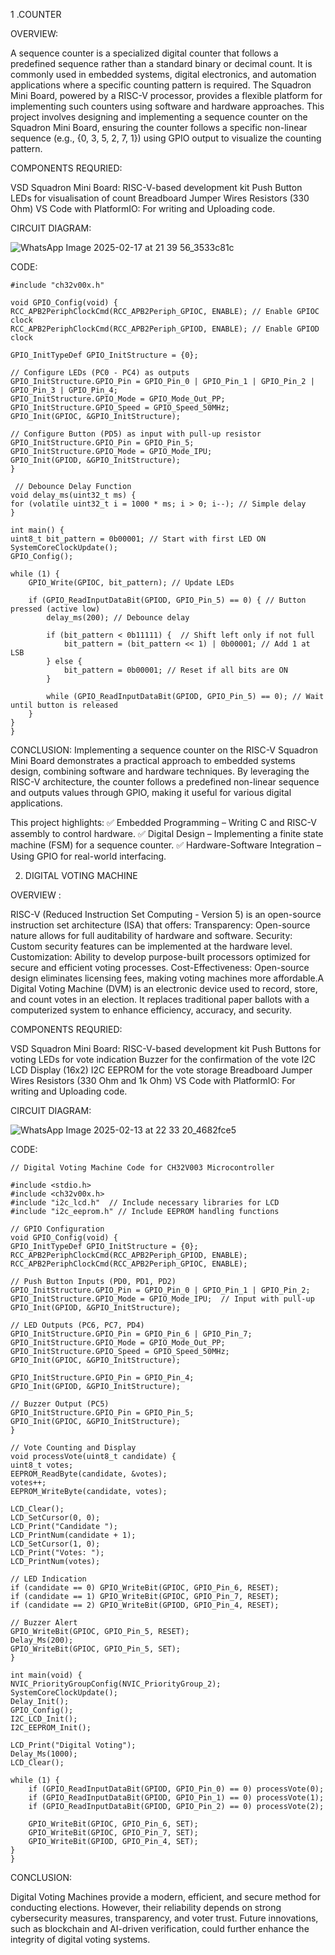 1 .COUNTER

OVERVIEW:

A sequence counter is a specialized digital counter that follows a predefined sequence rather than a standard binary or decimal count. It is commonly used in embedded systems, digital electronics, and automation applications where a specific counting pattern is required.
The Squadron Mini Board, powered by a RISC-V processor, provides a flexible platform for implementing such counters using software and hardware approaches.
This project involves designing and implementing a sequence counter on the Squadron Mini Board, ensuring the counter follows a specific non-linear sequence (e.g., {0, 3, 5, 2, 7, 1}) using GPIO output to visualize the counting pattern. 

COMPONENTS REQURIED:

VSD Squadron Mini Board: RISC-V-based development kit
Push Button 
LEDs for visualisation of count
Breadboard
Jumper Wires
Resistors (330 Ohm)
VS Code with PlatformIO: For writing and Uploading code.

CIRCUIT DIAGRAM:

![WhatsApp Image 2025-02-17 at 21 39 56_3533c81c](https://github.com/user-attachments/assets/dab53c66-1258-4fa6-b8bc-fce7c8614841)


CODE:

    #include "ch32v00x.h"

    void GPIO_Config(void) {
    RCC_APB2PeriphClockCmd(RCC_APB2Periph_GPIOC, ENABLE); // Enable GPIOC clock
    RCC_APB2PeriphClockCmd(RCC_APB2Periph_GPIOD, ENABLE); // Enable GPIOD clock

    GPIO_InitTypeDef GPIO_InitStructure = {0};

    // Configure LEDs (PC0 - PC4) as outputs
    GPIO_InitStructure.GPIO_Pin = GPIO_Pin_0 | GPIO_Pin_1 | GPIO_Pin_2 | GPIO_Pin_3 | GPIO_Pin_4;
    GPIO_InitStructure.GPIO_Mode = GPIO_Mode_Out_PP;
    GPIO_InitStructure.GPIO_Speed = GPIO_Speed_50MHz;
    GPIO_Init(GPIOC, &GPIO_InitStructure);

    // Configure Button (PD5) as input with pull-up resistor
    GPIO_InitStructure.GPIO_Pin = GPIO_Pin_5;
    GPIO_InitStructure.GPIO_Mode = GPIO_Mode_IPU;
    GPIO_Init(GPIOD, &GPIO_InitStructure);
    }

     // Debounce Delay Function
    void delay_ms(uint32_t ms) {
    for (volatile uint32_t i = 1000 * ms; i > 0; i--); // Simple delay
    }

    int main() {
    uint8_t bit_pattern = 0b00001; // Start with first LED ON
    SystemCoreClockUpdate();
    GPIO_Config();

    while (1) {
        GPIO_Write(GPIOC, bit_pattern); // Update LEDs

        if (GPIO_ReadInputDataBit(GPIOD, GPIO_Pin_5) == 0) { // Button pressed (active low)
            delay_ms(200); // Debounce delay
            
            if (bit_pattern < 0b11111) {  // Shift left only if not full
                bit_pattern = (bit_pattern << 1) | 0b00001; // Add 1 at LSB
            } else {
                bit_pattern = 0b00001; // Reset if all bits are ON
            }

            while (GPIO_ReadInputDataBit(GPIOD, GPIO_Pin_5) == 0); // Wait until button is released
        }
    }
    }
    
CONCLUSION:
Implementing a sequence counter on the RISC-V Squadron Mini Board demonstrates a practical approach to embedded systems design, combining software and hardware techniques. By leveraging the RISC-V architecture, the counter follows a predefined non-linear sequence and outputs values through GPIO, making it useful for various digital applications.

This project highlights:
✅ Embedded Programming – Writing C and RISC-V assembly to control hardware.
✅ Digital Design – Implementing a finite state machine (FSM) for a sequence counter.
✅ Hardware-Software Integration – Using GPIO for real-world interfacing.



    
2. DIGITAL VOTING MACHINE

OVERVIEW :

RISC-V (Reduced Instruction Set Computing - Version 5) is an open-source instruction set architecture (ISA) that offers: Transparency: Open-source nature allows for full auditability of hardware and software. Security: Custom security features can be implemented at the hardware level. Customization: Ability to develop purpose-built processors optimized for secure and efficient voting processes. Cost-Effectiveness: Open-source design eliminates licensing fees, making voting machines more affordable.A Digital Voting Machine (DVM) is an electronic device used to record, store, and count votes in an election. It replaces traditional paper ballots with a computerized system to enhance efficiency, accuracy, and security.

COMPONENTS REQURIED:

VSD Squadron Mini Board: RISC-V-based development kit
Push Buttons for voting 
LEDs for vote indication 
Buzzer for the confirmation of the vote 
I2C LCD Display (16x2) 
I2C EEPROM for the vote storage
Breadboard 
Jumper Wires 
Resistors (330 Ohm and 1k Ohm) 
VS Code with PlatformIO: For writing and Uploading code.

CIRCUIT DIAGRAM:

![WhatsApp Image 2025-02-13 at 22 33 20_4682fce5](https://github.com/user-attachments/assets/9f827997-c378-4da5-8c49-61f00772a841)

CODE:

    // Digital Voting Machine Code for CH32V003 Microcontroller

    #include <stdio.h>
    #include <ch32v00x.h>
    #include "i2c_lcd.h"  // Include necessary libraries for LCD
    #include "i2c_eeprom.h" // Include EEPROM handling functions

    // GPIO Configuration
    void GPIO_Config(void) {
    GPIO_InitTypeDef GPIO_InitStructure = {0};
    RCC_APB2PeriphClockCmd(RCC_APB2Periph_GPIOD, ENABLE);
    RCC_APB2PeriphClockCmd(RCC_APB2Periph_GPIOC, ENABLE);

    // Push Button Inputs (PD0, PD1, PD2)
    GPIO_InitStructure.GPIO_Pin = GPIO_Pin_0 | GPIO_Pin_1 | GPIO_Pin_2;
    GPIO_InitStructure.GPIO_Mode = GPIO_Mode_IPU;  // Input with pull-up
    GPIO_Init(GPIOD, &GPIO_InitStructure);

    // LED Outputs (PC6, PC7, PD4)
    GPIO_InitStructure.GPIO_Pin = GPIO_Pin_6 | GPIO_Pin_7;
    GPIO_InitStructure.GPIO_Mode = GPIO_Mode_Out_PP;
    GPIO_InitStructure.GPIO_Speed = GPIO_Speed_50MHz;
    GPIO_Init(GPIOC, &GPIO_InitStructure);

    GPIO_InitStructure.GPIO_Pin = GPIO_Pin_4;
    GPIO_Init(GPIOD, &GPIO_InitStructure);

    // Buzzer Output (PC5)
    GPIO_InitStructure.GPIO_Pin = GPIO_Pin_5;
    GPIO_Init(GPIOC, &GPIO_InitStructure);
    }

    // Vote Counting and Display
    void processVote(uint8_t candidate) {
    uint8_t votes;
    EEPROM_ReadByte(candidate, &votes);
    votes++;
    EEPROM_WriteByte(candidate, votes);

    LCD_Clear();
    LCD_SetCursor(0, 0);
    LCD_Print("Candidate ");
    LCD_PrintNum(candidate + 1);
    LCD_SetCursor(1, 0);
    LCD_Print("Votes: ");
    LCD_PrintNum(votes);

    // LED Indication
    if (candidate == 0) GPIO_WriteBit(GPIOC, GPIO_Pin_6, RESET);
    if (candidate == 1) GPIO_WriteBit(GPIOC, GPIO_Pin_7, RESET);
    if (candidate == 2) GPIO_WriteBit(GPIOD, GPIO_Pin_4, RESET);

    // Buzzer Alert
    GPIO_WriteBit(GPIOC, GPIO_Pin_5, RESET);
    Delay_Ms(200);
    GPIO_WriteBit(GPIOC, GPIO_Pin_5, SET);
    }

    int main(void) {
    NVIC_PriorityGroupConfig(NVIC_PriorityGroup_2);
    SystemCoreClockUpdate();
    Delay_Init();
    GPIO_Config();
    I2C_LCD_Init();
    I2C_EEPROM_Init();

    LCD_Print("Digital Voting");
    Delay_Ms(1000);
    LCD_Clear();

    while (1) {
        if (GPIO_ReadInputDataBit(GPIOD, GPIO_Pin_0) == 0) processVote(0);
        if (GPIO_ReadInputDataBit(GPIOD, GPIO_Pin_1) == 0) processVote(1);
        if (GPIO_ReadInputDataBit(GPIOD, GPIO_Pin_2) == 0) processVote(2);

        GPIO_WriteBit(GPIOC, GPIO_Pin_6, SET);
        GPIO_WriteBit(GPIOC, GPIO_Pin_7, SET);
        GPIO_WriteBit(GPIOD, GPIO_Pin_4, SET);
    }
    }

CONCLUSION:

Digital Voting Machines provide a modern, efficient, and secure method for conducting elections. However, their reliability depends on strong cybersecurity measures, transparency, and voter trust. Future innovations, such as blockchain and AI-driven verification, could further enhance the integrity of digital voting systems.




